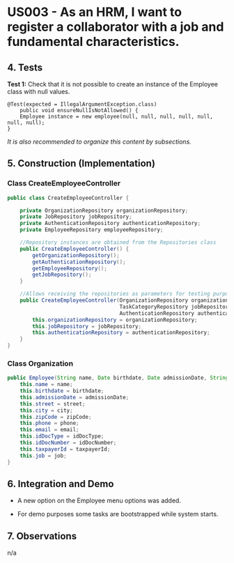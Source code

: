 # US003 - As an HRM, I want to register a collaborator with a job and fundamental characteristics.

## 4. Tests 

**Test 1:** Check that it is not possible to create an instance of the Employee class with null values. 

	@Test(expected = IllegalArgumentException.class)
		public void ensureNullIsNotAllowed() {
		Employee instance = new employee(null, null, null, null, null, null, null);
	}
	


_It is also recommended to organize this content by subsections._ 


## 5. Construction (Implementation)

### Class CreateEmployeeController 

```java
public class CreateEmployeeController {

    private OrganizationRepository organizationRepository;
    private JobRepository jobRepository;
    private AuthenticationRepository authenticationRepository;
    private EmployeeRepository employeeRepository;

    //Repository instances are obtained from the Repositories class
    public CreateEmployeeController() {
        getOrganizationRepository();
        getAuthenticationRepository();
        getEmployeeRepository();
        getJobRepository();
    }

    //Allows receiving the repositories as parameters for testing purposes
    public CreateEmployeeController(OrganizationRepository organizationRepository,
                                    TaskCategoryRepository jobRepository,
                                    AuthenticationRepository authenticationRepository) {
        this.organizationRepository = organizationRepository;
        this.jobRepository = jobRepository;
        this.authenticationRepository = authenticationRepository;
    }
}
```

### Class Organization

```java
public Employee(String name, Date birthdate, Date admissionDate, String street, String city, String zipCode, String phone, String email, String idDocType, String idDocNumber, String taxpayerId, Job job) {
    this.name = name;
    this.birthdate = birthdate;
    this.admissionDate = admissionDate;
    this.street = street;
    this.city = city;
    this.zipCode = zipCode;
    this.phone = phone;
    this.email = email;
    this.idDocType = idDocType;
    this.idDocNumber = idDocNumber;
    this.taxpayerId = taxpayerId;
    this.job = job;
}
```


## 6. Integration and Demo 

* A new option on the Employee menu options was added.

* For demo purposes some tasks are bootstrapped while system starts.


## 7. Observations

n/a